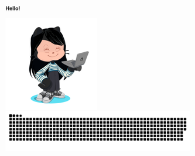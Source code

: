 #### Hello!
![My octocat](https://github.com/andressaakemih/andressaakemih/blob/main/octocat.png) 
![Snake animation](https://github.com/andressaakemih/andressaakemih/blob/output/github-contribution-grid-snake.svg)

